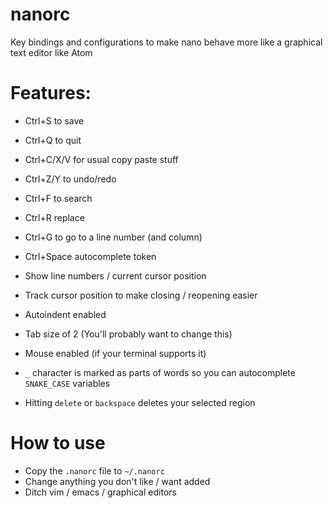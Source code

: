 # nanorc
Key bindings and configurations to make nano behave more like a graphical text editor like Atom

# Features:

- Ctrl+S to save
- Ctrl+Q to quit
- Ctrl+C/X/V for usual copy paste stuff
- Ctrl+Z/Y to undo/redo
- Ctrl+F to search
- Ctrl+R replace
- Ctrl+G to go to a line number (and column)
- Ctrl+Space autocomplete token

- Show line numbers / current cursor position
- Track cursor position to make closing / reopening easier
- Autoindent enabled
- Tab size of 2 (You'll probably want to change this)
- Mouse enabled (if your terminal supports it)
- `_` character is marked as parts of words so you can autocomplete `SNAKE_CASE` variables
- Hitting `delete` or `backspace` deletes your selected region

# How to use

- Copy the `.nanorc` file to `~/.nanorc`
- Change anything you don't like / want added
- Ditch vim / emacs / graphical editors
